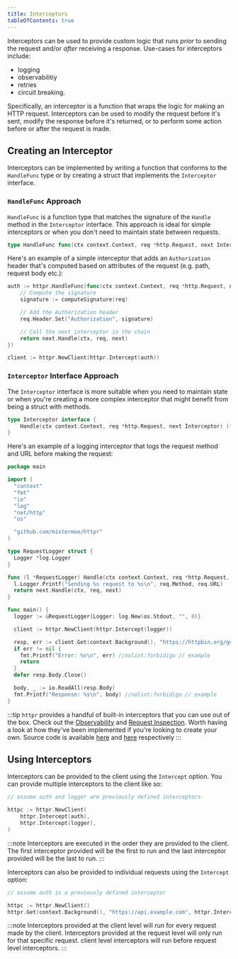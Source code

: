 ```yaml
---
title: Interceptors
tableOfContents: true
---
```


Interceptors can be used to provide custom logic that runs _prior_ to sending the request and/or _after_ receiving a response. Use-cases for interceptors include: 
* logging
* observabilitiy
* retries
* circuit breaking. 

Specifically, an interceptor is a function that wraps the logic for making an HTTP request. Interceptors can be used to modify the request before it's sent, modify the response before it's returned, or to perform some action before or after the request is made.

## Creating an Interceptor

Interceptors can be implemented by writing a function that conforms to the `HandleFunc` type or by creating a struct that implements the `Interceptor` interface.


### `HandleFunc` Approach

`HandleFunc` is a function type that matches the signature of the `Handle` method in the `Interceptor` interface. This approach is ideal for simple interceptors or when you don't need to maintain state between requests.

```go
type HandleFunc func(ctx context.Context, req *http.Request, next Interceptor) (*http.Response, error)
```

Here's an example of a simple interceptor that adds an `Authorization` header that's computed based on attributes of the request (e.g. path, request body etc.):

```go
auth := httpr.HandleFunc(func(ctx context.Context, req *http.Request, next httpr.Interceptor) (*http.Response, error) {
    // Compute the signature
    signature := computeSignature(req)

    // Add the Authorization header
    req.Header.Set("Authorization", signature)

    // Call the next interceptor in the chain
    return next.Handle(ctx, req, next)
})

client := httpr.NewClient(httpr.Intercept(auth))
```

### `Interceptor` Interface Approach

The `Interceptor` interface is more suitable when you need to maintain state or when you're creating a more complex interceptor that might benefit from being a struct with methods.

```go
type Interceptor interface {
    Handle(ctx context.Context, req *http.Request, next Interceptor) (*http.Response, error)
}
```

Here's an example of a logging interceptor that logs the request method and URL before making the request:

```go
package main

import (
  "context"
  "fmt"
  "io"
  "log"
  "net/http"
  "os"

  "github.com/mistermoe/httpr"
)

type RequestLogger struct {
  Logger *log.Logger
}

func (l *RequestLogger) Handle(ctx context.Context, req *http.Request, next httpr.Interceptor) (*http.Response, error) {
  l.Logger.Printf("Sending %s request to %s\n", req.Method, req.URL)
  return next.Handle(ctx, req, next)
}

func main() {
  logger := &RequestLogger{Logger: log.New(os.Stdout, "", 0)}

  client := httpr.NewClient(httpr.Intercept(logger))

  resp, err := client.Get(context.Background(), "https://httpbin.org/get")
  if err != nil {
    fmt.Printf("Error: %v\n", err) //nolint:forbidigo // example
    return
  }
  defer resp.Body.Close()

  body, _ := io.ReadAll(resp.Body)
  fmt.Printf("Response: %s\n", body) //nolint:forbidigo // example
}
```

:::tip
`httpr` provides a handful of built-in interceptors that you can use out of the box. Check out the [Observability](/observability) and [Request Inspection](/inspect). Worth having a look at how they've been implemented if you're looking to create your own. Source code is available [here](https://github.com/mistermoe/httpr/blob/main/observer.go) and [here](https://github.com/mistermoe/httpr/blob/main/inspect.go) respectively
:::


## Using Interceptors
Interceptors can be provided to the client using the `Intercept` option. You can provide multiple interceptors to the client like so:

```go
// assume auth and logger are previously defined interceptors

httpc := httpr.NewClient(
    httpr.Intercept(auth),
    httpr.Intercept(logger),
)
```

:::note
Interceptors are executed in the order they are provided to the client. The first interceptor provided will be the first to run and the last interceptor provided will be the last to run.
:::

Interceptors can also be provided to individual requests using the `Intercept` option:

```go
// assume auth is a previously defined interceptor

httpc := httpr.NewClient()
httpr.Get(context.Background(), "https://api.example.com", httpr.Intercept(auth))
```

:::note
Interceptors provided at the client level will run for every request made by the client. Interceptors provided at the request level will only run for that specific request. client level interceptors will run before request level interceptors.
:::
